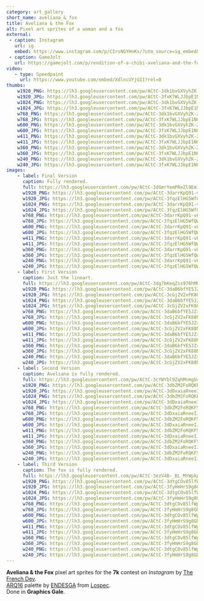```yaml
---
category: art_gallery
short_name: aveliana_&_fox
title: Aveliana & the Fox
alt: Pixel art sprites of a woman and a fox
external:
 - caption: Instagram
   url: ig
   embed: https://www.instagram.com/p/CIrsNGYHnKs/?utm_source=ig_embed&amp;utm_campaign=loading
 - caption: GameJolt
   url: https://gamejolt.com/p/rendition-of-a-chibi-aveliana-and-the-fox-by-atthefrenchdev-in-th-eae45q9u
video:
   - type: Speedpaint
     url: https://www.youtube.com/embed/XdlncUYjGII?rel=0
thumbs:
    w1920_PNG: https://lh3.googleusercontent.com/pw/ACtC-3dk1bvGXVyhZK-ZsEisuA9BZWnvs2p9Kwp-vHLer0Zk8X1J9YpjuZBs1QwtTdti2NO7pRSOPMS2SJ4eJCPiFWS4QPI57E4Fy9EvUsIojvWdPvWY18RP58cXS2gOVkMSHJoL25gkHMgMhZY4UsH-HJDf=w355
    w1920_JPG: https://lh3.googleusercontent.com/pw/ACtC-3fxK7WLJJbpE1N0LqOZhk5FqoIO0-6DsSxx76vtOUct5f6i2htPK3ZaSkCJ0DEp2h9WriFguvlNyHVkWv3ynz7lh3Rx2m-nziOhRhf3I8eqW-vHimNd58DH1VcudiRNKyIiniIckNxRk0hx0Z8nw0nt=w355
    w1024_PNG: https://lh3.googleusercontent.com/pw/ACtC-3dk1bvGXVyhZK-ZsEisuA9BZWnvs2p9Kwp-vHLer0Zk8X1J9YpjuZBs1QwtTdti2NO7pRSOPMS2SJ4eJCPiFWS4QPI57E4Fy9EvUsIojvWdPvWY18RP58cXS2gOVkMSHJoL25gkHMgMhZY4UsH-HJDf=w284
    w1024_JPG: https://lh3.googleusercontent.com/pw/ACtC-3fxK7WLJJbpE1N0LqOZhk5FqoIO0-6DsSxx76vtOUct5f6i2htPK3ZaSkCJ0DEp2h9WriFguvlNyHVkWv3ynz7lh3Rx2m-nziOhRhf3I8eqW-vHimNd58DH1VcudiRNKyIiniIckNxRk0hx0Z8nw0nt=w284
    w768_PNG: https://lh3.googleusercontent.com/pw/ACtC-3dk1bvGXVyhZK-ZsEisuA9BZWnvs2p9Kwp-vHLer0Zk8X1J9YpjuZBs1QwtTdti2NO7pRSOPMS2SJ4eJCPiFWS4QPI57E4Fy9EvUsIojvWdPvWY18RP58cXS2gOVkMSHJoL25gkHMgMhZY4UsH-HJDf=w213
    w768_JPG: https://lh3.googleusercontent.com/pw/ACtC-3fxK7WLJJbpE1N0LqOZhk5FqoIO0-6DsSxx76vtOUct5f6i2htPK3ZaSkCJ0DEp2h9WriFguvlNyHVkWv3ynz7lh3Rx2m-nziOhRhf3I8eqW-vHimNd58DH1VcudiRNKyIiniIckNxRk0hx0Z8nw0nt=w213
    w600_PNG: https://lh3.googleusercontent.com/pw/ACtC-3dk1bvGXVyhZK-ZsEisuA9BZWnvs2p9Kwp-vHLer0Zk8X1J9YpjuZBs1QwtTdti2NO7pRSOPMS2SJ4eJCPiFWS4QPI57E4Fy9EvUsIojvWdPvWY18RP58cXS2gOVkMSHJoL25gkHMgMhZY4UsH-HJDf=w166
    w600_JPG: https://lh3.googleusercontent.com/pw/ACtC-3fxK7WLJJbpE1N0LqOZhk5FqoIO0-6DsSxx76vtOUct5f6i2htPK3ZaSkCJ0DEp2h9WriFguvlNyHVkWv3ynz7lh3Rx2m-nziOhRhf3I8eqW-vHimNd58DH1VcudiRNKyIiniIckNxRk0hx0Z8nw0nt=w166
    w411_PNG: https://lh3.googleusercontent.com/pw/ACtC-3dk1bvGXVyhZK-ZsEisuA9BZWnvs2p9Kwp-vHLer0Zk8X1J9YpjuZBs1QwtTdti2NO7pRSOPMS2SJ4eJCPiFWS4QPI57E4Fy9EvUsIojvWdPvWY18RP58cXS2gOVkMSHJoL25gkHMgMhZY4UsH-HJDf=w114
    w411_JPG: https://lh3.googleusercontent.com/pw/ACtC-3fxK7WLJJbpE1N0LqOZhk5FqoIO0-6DsSxx76vtOUct5f6i2htPK3ZaSkCJ0DEp2h9WriFguvlNyHVkWv3ynz7lh3Rx2m-nziOhRhf3I8eqW-vHimNd58DH1VcudiRNKyIiniIckNxRk0hx0Z8nw0nt=w114
    w360_PNG: https://lh3.googleusercontent.com/pw/ACtC-3dk1bvGXVyhZK-ZsEisuA9BZWnvs2p9Kwp-vHLer0Zk8X1J9YpjuZBs1QwtTdti2NO7pRSOPMS2SJ4eJCPiFWS4QPI57E4Fy9EvUsIojvWdPvWY18RP58cXS2gOVkMSHJoL25gkHMgMhZY4UsH-HJDf=w100
    w360_JPG: https://lh3.googleusercontent.com/pw/ACtC-3fxK7WLJJbpE1N0LqOZhk5FqoIO0-6DsSxx76vtOUct5f6i2htPK3ZaSkCJ0DEp2h9WriFguvlNyHVkWv3ynz7lh3Rx2m-nziOhRhf3I8eqW-vHimNd58DH1VcudiRNKyIiniIckNxRk0hx0Z8nw0nt=w100
    w240_PNG: https://lh3.googleusercontent.com/pw/ACtC-3dk1bvGXVyhZK-ZsEisuA9BZWnvs2p9Kwp-vHLer0Zk8X1J9YpjuZBs1QwtTdti2NO7pRSOPMS2SJ4eJCPiFWS4QPI57E4Fy9EvUsIojvWdPvWY18RP58cXS2gOVkMSHJoL25gkHMgMhZY4UsH-HJDf=w66
    w240_JPG: https://lh3.googleusercontent.com/pw/ACtC-3fxK7WLJJbpE1N0LqOZhk5FqoIO0-6DsSxx76vtOUct5f6i2htPK3ZaSkCJ0DEp2h9WriFguvlNyHVkWv3ynz7lh3Rx2m-nziOhRhf3I8eqW-vHimNd58DH1VcudiRNKyIiniIckNxRk0hx0Z8nw0nt=w66
images:
    - label: Final Version
      caption: Fully rendered.
      full: https://lh3.googleusercontent.com/pw/ACtC-3dGmrYemPReZl9Em1nwTb_W_PNkGMpM4XWy_7Iq8V06P1LNTqEsa_B5uR_rU7Fjy3iGQEw0V1PP70MiIzpS9m52q0prQDEni_UGyUHKklkNLvZMGhsmiZzmmPGSZYA-AGUxc6pft5zQlQCPmum5v3V9=w1080
      w1920_PNG: https://lh3.googleusercontent.com/pw/ACtC-3darrKpQ91-vLi0Tu15fdorQAwy2QqPJX0yEj14eBk7wzdxtaMUqGLN4d9Z5KqNCwsMcAr2pNtcZRzz52TKo1RxAJr4c4aTVoaRZ-YmPCs5HZTN0DzmfwH6oj7kkQkdYz0b5w3ipgZglHEwnIilJrh8=w850
      w1920_JPG: https://lh3.googleusercontent.com/pw/ACtC-3fqzElHG5WfQWQXRUYEtgIsYjsdxNov_L8jR5US3SIkJKCbbIO3ZCuiZUKUJngoTNg9pA7AnQcp6u25sfaimJDkIU2rMCQ-Rfh7IlaU9IllX6bFsvm2UOKNW_j9nMAtQVdd5mZJAWRkMHST9lLPrCxx=w850
      w1024_PNG: https://lh3.googleusercontent.com/pw/ACtC-3darrKpQ91-vLi0Tu15fdorQAwy2QqPJX0yEj14eBk7wzdxtaMUqGLN4d9Z5KqNCwsMcAr2pNtcZRzz52TKo1RxAJr4c4aTVoaRZ-YmPCs5HZTN0DzmfwH6oj7kkQkdYz0b5w3ipgZglHEwnIilJrh8=w711
      w1024_JPG: https://lh3.googleusercontent.com/pw/ACtC-3fqzElHG5WfQWQXRUYEtgIsYjsdxNov_L8jR5US3SIkJKCbbIO3ZCuiZUKUJngoTNg9pA7AnQcp6u25sfaimJDkIU2rMCQ-Rfh7IlaU9IllX6bFsvm2UOKNW_j9nMAtQVdd5mZJAWRkMHST9lLPrCxx=w711
      w768_PNG: https://lh3.googleusercontent.com/pw/ACtC-3darrKpQ91-vLi0Tu15fdorQAwy2QqPJX0yEj14eBk7wzdxtaMUqGLN4d9Z5KqNCwsMcAr2pNtcZRzz52TKo1RxAJr4c4aTVoaRZ-YmPCs5HZTN0DzmfwH6oj7kkQkdYz0b5w3ipgZglHEwnIilJrh8=w533
      w768_JPG: https://lh3.googleusercontent.com/pw/ACtC-3fqzElHG5WfQWQXRUYEtgIsYjsdxNov_L8jR5US3SIkJKCbbIO3ZCuiZUKUJngoTNg9pA7AnQcp6u25sfaimJDkIU2rMCQ-Rfh7IlaU9IllX6bFsvm2UOKNW_j9nMAtQVdd5mZJAWRkMHST9lLPrCxx=w533
      w600_PNG: https://lh3.googleusercontent.com/pw/ACtC-3darrKpQ91-vLi0Tu15fdorQAwy2QqPJX0yEj14eBk7wzdxtaMUqGLN4d9Z5KqNCwsMcAr2pNtcZRzz52TKo1RxAJr4c4aTVoaRZ-YmPCs5HZTN0DzmfwH6oj7kkQkdYz0b5w3ipgZglHEwnIilJrh8=w416
      w600_JPG: https://lh3.googleusercontent.com/pw/ACtC-3fqzElHG5WfQWQXRUYEtgIsYjsdxNov_L8jR5US3SIkJKCbbIO3ZCuiZUKUJngoTNg9pA7AnQcp6u25sfaimJDkIU2rMCQ-Rfh7IlaU9IllX6bFsvm2UOKNW_j9nMAtQVdd5mZJAWRkMHST9lLPrCxx=w416
      w411_PNG: https://lh3.googleusercontent.com/pw/ACtC-3darrKpQ91-vLi0Tu15fdorQAwy2QqPJX0yEj14eBk7wzdxtaMUqGLN4d9Z5KqNCwsMcAr2pNtcZRzz52TKo1RxAJr4c4aTVoaRZ-YmPCs5HZTN0DzmfwH6oj7kkQkdYz0b5w3ipgZglHEwnIilJrh8=w285
      w411_JPG: https://lh3.googleusercontent.com/pw/ACtC-3fqzElHG5WfQWQXRUYEtgIsYjsdxNov_L8jR5US3SIkJKCbbIO3ZCuiZUKUJngoTNg9pA7AnQcp6u25sfaimJDkIU2rMCQ-Rfh7IlaU9IllX6bFsvm2UOKNW_j9nMAtQVdd5mZJAWRkMHST9lLPrCxx=w285
      w360_PNG: https://lh3.googleusercontent.com/pw/ACtC-3darrKpQ91-vLi0Tu15fdorQAwy2QqPJX0yEj14eBk7wzdxtaMUqGLN4d9Z5KqNCwsMcAr2pNtcZRzz52TKo1RxAJr4c4aTVoaRZ-YmPCs5HZTN0DzmfwH6oj7kkQkdYz0b5w3ipgZglHEwnIilJrh8=w250
      w360_JPG: https://lh3.googleusercontent.com/pw/ACtC-3fqzElHG5WfQWQXRUYEtgIsYjsdxNov_L8jR5US3SIkJKCbbIO3ZCuiZUKUJngoTNg9pA7AnQcp6u25sfaimJDkIU2rMCQ-Rfh7IlaU9IllX6bFsvm2UOKNW_j9nMAtQVdd5mZJAWRkMHST9lLPrCxx=w250
      w240_PNG: https://lh3.googleusercontent.com/pw/ACtC-3darrKpQ91-vLi0Tu15fdorQAwy2QqPJX0yEj14eBk7wzdxtaMUqGLN4d9Z5KqNCwsMcAr2pNtcZRzz52TKo1RxAJr4c4aTVoaRZ-YmPCs5HZTN0DzmfwH6oj7kkQkdYz0b5w3ipgZglHEwnIilJrh8=w166
      w240_JPG: https://lh3.googleusercontent.com/pw/ACtC-3fqzElHG5WfQWQXRUYEtgIsYjsdxNov_L8jR5US3SIkJKCbbIO3ZCuiZUKUJngoTNg9pA7AnQcp6u25sfaimJDkIU2rMCQ-Rfh7IlaU9IllX6bFsvm2UOKNW_j9nMAtQVdd5mZJAWRkMHST9lLPrCxx=w166
    - label: First Version
      caption: Just the lineart.
      full: https://lh3.googleusercontent.com/pw/ACtC-3dg7bKeqZss976hMNhydDNo8-54u_3z9NoCUknlgNB_sZQFcAwuLD2rmYrlTPNIG1TTrKg6NELWkqFWKhVUHp0tT35GmTa15qudLQ9i-zYIR11Mx1TsL957kgHts5VHzKJ6NM43483qFtqU-DU1r8Vn=w1080
      w1920_PNG: https://lh3.googleusercontent.com/pw/ACtC-3daB6bfYE5JZrG-YavL2grd55AKf09d46BDzGND6GaRhgJ5OHVIwdc7d31qXbvNy_GC_OjF8erco4BGujLmBNEbEG2GtVsGCNBXfq-z2CHb_kaKQLst3cq1dlHFcMr61I7tV2jr7J6Dt4dALbkv_9od=w850
      w1920_JPG: https://lh3.googleusercontent.com/pw/ACtC-3cGjZV2xFK88NNXzGXe8S-Yk6bm_PYdSM0sd3sgszIfK4UoTUCB9GFZmxCJWEY98xVx2iALRahL0jEU5ztRrb1OhfmVjfGL-zwnGlgUyrMPu35YBCUA3uY33R43PWFSrBT4BjZJ2clFnINj4CAusm2a=w850
      w1024_PNG: https://lh3.googleusercontent.com/pw/ACtC-3daB6bfYE5JZrG-YavL2grd55AKf09d46BDzGND6GaRhgJ5OHVIwdc7d31qXbvNy_GC_OjF8erco4BGujLmBNEbEG2GtVsGCNBXfq-z2CHb_kaKQLst3cq1dlHFcMr61I7tV2jr7J6Dt4dALbkv_9od=w711
      w1024_JPG: https://lh3.googleusercontent.com/pw/ACtC-3cGjZV2xFK88NNXzGXe8S-Yk6bm_PYdSM0sd3sgszIfK4UoTUCB9GFZmxCJWEY98xVx2iALRahL0jEU5ztRrb1OhfmVjfGL-zwnGlgUyrMPu35YBCUA3uY33R43PWFSrBT4BjZJ2clFnINj4CAusm2a=w711
      w768_PNG: https://lh3.googleusercontent.com/pw/ACtC-3daB6bfYE5JZrG-YavL2grd55AKf09d46BDzGND6GaRhgJ5OHVIwdc7d31qXbvNy_GC_OjF8erco4BGujLmBNEbEG2GtVsGCNBXfq-z2CHb_kaKQLst3cq1dlHFcMr61I7tV2jr7J6Dt4dALbkv_9od=w533
      w768_JPG: https://lh3.googleusercontent.com/pw/ACtC-3cGjZV2xFK88NNXzGXe8S-Yk6bm_PYdSM0sd3sgszIfK4UoTUCB9GFZmxCJWEY98xVx2iALRahL0jEU5ztRrb1OhfmVjfGL-zwnGlgUyrMPu35YBCUA3uY33R43PWFSrBT4BjZJ2clFnINj4CAusm2a=w533
      w600_PNG: https://lh3.googleusercontent.com/pw/ACtC-3daB6bfYE5JZrG-YavL2grd55AKf09d46BDzGND6GaRhgJ5OHVIwdc7d31qXbvNy_GC_OjF8erco4BGujLmBNEbEG2GtVsGCNBXfq-z2CHb_kaKQLst3cq1dlHFcMr61I7tV2jr7J6Dt4dALbkv_9od=w416
      w600_JPG: https://lh3.googleusercontent.com/pw/ACtC-3cGjZV2xFK88NNXzGXe8S-Yk6bm_PYdSM0sd3sgszIfK4UoTUCB9GFZmxCJWEY98xVx2iALRahL0jEU5ztRrb1OhfmVjfGL-zwnGlgUyrMPu35YBCUA3uY33R43PWFSrBT4BjZJ2clFnINj4CAusm2a=w416
      w411_PNG: https://lh3.googleusercontent.com/pw/ACtC-3daB6bfYE5JZrG-YavL2grd55AKf09d46BDzGND6GaRhgJ5OHVIwdc7d31qXbvNy_GC_OjF8erco4BGujLmBNEbEG2GtVsGCNBXfq-z2CHb_kaKQLst3cq1dlHFcMr61I7tV2jr7J6Dt4dALbkv_9od=w285
      w411_JPG: https://lh3.googleusercontent.com/pw/ACtC-3cGjZV2xFK88NNXzGXe8S-Yk6bm_PYdSM0sd3sgszIfK4UoTUCB9GFZmxCJWEY98xVx2iALRahL0jEU5ztRrb1OhfmVjfGL-zwnGlgUyrMPu35YBCUA3uY33R43PWFSrBT4BjZJ2clFnINj4CAusm2a=w285
      w360_PNG: https://lh3.googleusercontent.com/pw/ACtC-3daB6bfYE5JZrG-YavL2grd55AKf09d46BDzGND6GaRhgJ5OHVIwdc7d31qXbvNy_GC_OjF8erco4BGujLmBNEbEG2GtVsGCNBXfq-z2CHb_kaKQLst3cq1dlHFcMr61I7tV2jr7J6Dt4dALbkv_9od=w250
      w360_JPG: https://lh3.googleusercontent.com/pw/ACtC-3cGjZV2xFK88NNXzGXe8S-Yk6bm_PYdSM0sd3sgszIfK4UoTUCB9GFZmxCJWEY98xVx2iALRahL0jEU5ztRrb1OhfmVjfGL-zwnGlgUyrMPu35YBCUA3uY33R43PWFSrBT4BjZJ2clFnINj4CAusm2a=w250
      w240_PNG: https://lh3.googleusercontent.com/pw/ACtC-3daB6bfYE5JZrG-YavL2grd55AKf09d46BDzGND6GaRhgJ5OHVIwdc7d31qXbvNy_GC_OjF8erco4BGujLmBNEbEG2GtVsGCNBXfq-z2CHb_kaKQLst3cq1dlHFcMr61I7tV2jr7J6Dt4dALbkv_9od=w166
      w240_JPG: https://lh3.googleusercontent.com/pw/ACtC-3cGjZV2xFK88NNXzGXe8S-Yk6bm_PYdSM0sd3sgszIfK4UoTUCB9GFZmxCJWEY98xVx2iALRahL0jEU5ztRrb1OhfmVjfGL-zwnGlgUyrMPu35YBCUA3uY33R43PWFSrBT4BjZJ2clFnINj4CAusm2a=w166
    - label: Second Version
      caption: Aveliana is fully rendered.
      full: https://lh3.googleusercontent.com/pw/ACtC-3cYWYbl9ZqhMnmgUcdlVVH98y56ZGryW3I1J5yKw-GsSB7Qe_W9zjytP3hwm6mBUI6v7bgrIft_BwiwdJuu8G6sFGJy13f-MIp5syPLrD7NboEajjSuUV3QN9nt9zGPndIWF4OQ6Tz_VNzEplqh1bQX=w1080
      w1920_PNG: https://lh3.googleusercontent.com/pw/ACtC-3dbZM2FoRQKF5nfcPI9S3gNDUxAi4wm5Thcn3sjjbRT3l2WvEYTzppDMWOb7BDb-ymu9AH3SurD25B4wOhQZu0je1NHmv4H2bsu4usqR4lqOsZ3VLIMnvmmHDkpK77jWN2tlVB17I9Md04nIexk3k2A=w850
      w1920_JPG: https://lh3.googleusercontent.com/pw/ACtC-3dDxaiaRneeIJXM8HZT_TDmC24PESsVDjKQQnnBi-FD4LkqkKv4Lzq3SNlsoey2DL-th05mmchAjt1nWx_y-1Qb10l66dqU68YWzSlJPmP7tithrTxc3zftTOuGIsQM5VEiP7CGDUeCtk7HlUdEmrwW=w850
      w1024_PNG: https://lh3.googleusercontent.com/pw/ACtC-3dbZM2FoRQKF5nfcPI9S3gNDUxAi4wm5Thcn3sjjbRT3l2WvEYTzppDMWOb7BDb-ymu9AH3SurD25B4wOhQZu0je1NHmv4H2bsu4usqR4lqOsZ3VLIMnvmmHDkpK77jWN2tlVB17I9Md04nIexk3k2A=w711
      w1024_JPG: https://lh3.googleusercontent.com/pw/ACtC-3dDxaiaRneeIJXM8HZT_TDmC24PESsVDjKQQnnBi-FD4LkqkKv4Lzq3SNlsoey2DL-th05mmchAjt1nWx_y-1Qb10l66dqU68YWzSlJPmP7tithrTxc3zftTOuGIsQM5VEiP7CGDUeCtk7HlUdEmrwW=w711
      w768_PNG: https://lh3.googleusercontent.com/pw/ACtC-3dbZM2FoRQKF5nfcPI9S3gNDUxAi4wm5Thcn3sjjbRT3l2WvEYTzppDMWOb7BDb-ymu9AH3SurD25B4wOhQZu0je1NHmv4H2bsu4usqR4lqOsZ3VLIMnvmmHDkpK77jWN2tlVB17I9Md04nIexk3k2A=w533
      w768_JPG: https://lh3.googleusercontent.com/pw/ACtC-3dDxaiaRneeIJXM8HZT_TDmC24PESsVDjKQQnnBi-FD4LkqkKv4Lzq3SNlsoey2DL-th05mmchAjt1nWx_y-1Qb10l66dqU68YWzSlJPmP7tithrTxc3zftTOuGIsQM5VEiP7CGDUeCtk7HlUdEmrwW=w533
      w600_PNG: https://lh3.googleusercontent.com/pw/ACtC-3dbZM2FoRQKF5nfcPI9S3gNDUxAi4wm5Thcn3sjjbRT3l2WvEYTzppDMWOb7BDb-ymu9AH3SurD25B4wOhQZu0je1NHmv4H2bsu4usqR4lqOsZ3VLIMnvmmHDkpK77jWN2tlVB17I9Md04nIexk3k2A=w416
      w600_JPG: https://lh3.googleusercontent.com/pw/ACtC-3dDxaiaRneeIJXM8HZT_TDmC24PESsVDjKQQnnBi-FD4LkqkKv4Lzq3SNlsoey2DL-th05mmchAjt1nWx_y-1Qb10l66dqU68YWzSlJPmP7tithrTxc3zftTOuGIsQM5VEiP7CGDUeCtk7HlUdEmrwW=w416
      w411_PNG: https://lh3.googleusercontent.com/pw/ACtC-3dbZM2FoRQKF5nfcPI9S3gNDUxAi4wm5Thcn3sjjbRT3l2WvEYTzppDMWOb7BDb-ymu9AH3SurD25B4wOhQZu0je1NHmv4H2bsu4usqR4lqOsZ3VLIMnvmmHDkpK77jWN2tlVB17I9Md04nIexk3k2A=w285
      w411_JPG: https://lh3.googleusercontent.com/pw/ACtC-3dDxaiaRneeIJXM8HZT_TDmC24PESsVDjKQQnnBi-FD4LkqkKv4Lzq3SNlsoey2DL-th05mmchAjt1nWx_y-1Qb10l66dqU68YWzSlJPmP7tithrTxc3zftTOuGIsQM5VEiP7CGDUeCtk7HlUdEmrwW=w285
      w360_PNG: https://lh3.googleusercontent.com/pw/ACtC-3dbZM2FoRQKF5nfcPI9S3gNDUxAi4wm5Thcn3sjjbRT3l2WvEYTzppDMWOb7BDb-ymu9AH3SurD25B4wOhQZu0je1NHmv4H2bsu4usqR4lqOsZ3VLIMnvmmHDkpK77jWN2tlVB17I9Md04nIexk3k2A=w250
      w360_JPG: https://lh3.googleusercontent.com/pw/ACtC-3dDxaiaRneeIJXM8HZT_TDmC24PESsVDjKQQnnBi-FD4LkqkKv4Lzq3SNlsoey2DL-th05mmchAjt1nWx_y-1Qb10l66dqU68YWzSlJPmP7tithrTxc3zftTOuGIsQM5VEiP7CGDUeCtk7HlUdEmrwW=w250
      w240_PNG: https://lh3.googleusercontent.com/pw/ACtC-3dbZM2FoRQKF5nfcPI9S3gNDUxAi4wm5Thcn3sjjbRT3l2WvEYTzppDMWOb7BDb-ymu9AH3SurD25B4wOhQZu0je1NHmv4H2bsu4usqR4lqOsZ3VLIMnvmmHDkpK77jWN2tlVB17I9Md04nIexk3k2A=w166
      w240_JPG: https://lh3.googleusercontent.com/pw/ACtC-3dDxaiaRneeIJXM8HZT_TDmC24PESsVDjKQQnnBi-FD4LkqkKv4Lzq3SNlsoey2DL-th05mmchAjt1nWx_y-1Qb10l66dqU68YWzSlJPmP7tithrTxc3zftTOuGIsQM5VEiP7CGDUeCtk7HlUdEmrwW=w166
    - label: Third Version
      caption: The fox is fully rendered.
      full: https://lh3.googleusercontent.com/pw/ACtC-3ezV4B-_BL_MYWpkpZVOzEstMr0UyGFaRd8mek4JLU1CXaf4uKPDdx7EUAQuv0c24n84u5K4tL3-OMAARC1G3_AhHJiVaiVaPvSHjX1ESLBRhFyX4MzpYLscKL1mz0ewHsHFAPjrxm_qExXXSiA9_cS=w1080
      w1920_PNG: https://lh3.googleusercontent.com/pw/ACtC-3dtgCOv85lfWpy_FzJcrxTHGSNPoY-8wLHmf20bh0YcxgQ-e6A4XvBOFzyujP7Dnfnd15KaCO8x0ZoowGT7hpbCMGFkxHUlIpBOrXqJf6vv3c1JDkstvTknU1NLjSmd5_WYr-GBTf6yDCn3tsM6dYIN=w850
      w1920_JPG: https://lh3.googleusercontent.com/pw/ACtC-3fyHmHrS9g8GDPdRVHXREYqVTocWR6g3ECLMwUZN_g-XzB0xTH_VEegnsmdQTT1V0g8UOvzqkpClIL3wcrGOo1Rp9b-D4s6givnhDHJBPxrE58A2hiikWIWTuFDu8VHU_1DDfBVNVuRJnxeGn-dhgsS=w850
      w1024_PNG: https://lh3.googleusercontent.com/pw/ACtC-3dtgCOv85lfWpy_FzJcrxTHGSNPoY-8wLHmf20bh0YcxgQ-e6A4XvBOFzyujP7Dnfnd15KaCO8x0ZoowGT7hpbCMGFkxHUlIpBOrXqJf6vv3c1JDkstvTknU1NLjSmd5_WYr-GBTf6yDCn3tsM6dYIN=w711
      w1024_JPG: https://lh3.googleusercontent.com/pw/ACtC-3fyHmHrS9g8GDPdRVHXREYqVTocWR6g3ECLMwUZN_g-XzB0xTH_VEegnsmdQTT1V0g8UOvzqkpClIL3wcrGOo1Rp9b-D4s6givnhDHJBPxrE58A2hiikWIWTuFDu8VHU_1DDfBVNVuRJnxeGn-dhgsS=w711
      w768_PNG: https://lh3.googleusercontent.com/pw/ACtC-3dtgCOv85lfWpy_FzJcrxTHGSNPoY-8wLHmf20bh0YcxgQ-e6A4XvBOFzyujP7Dnfnd15KaCO8x0ZoowGT7hpbCMGFkxHUlIpBOrXqJf6vv3c1JDkstvTknU1NLjSmd5_WYr-GBTf6yDCn3tsM6dYIN=w533
      w768_JPG: https://lh3.googleusercontent.com/pw/ACtC-3fyHmHrS9g8GDPdRVHXREYqVTocWR6g3ECLMwUZN_g-XzB0xTH_VEegnsmdQTT1V0g8UOvzqkpClIL3wcrGOo1Rp9b-D4s6givnhDHJBPxrE58A2hiikWIWTuFDu8VHU_1DDfBVNVuRJnxeGn-dhgsS=w533
      w600_PNG: https://lh3.googleusercontent.com/pw/ACtC-3dtgCOv85lfWpy_FzJcrxTHGSNPoY-8wLHmf20bh0YcxgQ-e6A4XvBOFzyujP7Dnfnd15KaCO8x0ZoowGT7hpbCMGFkxHUlIpBOrXqJf6vv3c1JDkstvTknU1NLjSmd5_WYr-GBTf6yDCn3tsM6dYIN=w416
      w600_JPG: https://lh3.googleusercontent.com/pw/ACtC-3fyHmHrS9g8GDPdRVHXREYqVTocWR6g3ECLMwUZN_g-XzB0xTH_VEegnsmdQTT1V0g8UOvzqkpClIL3wcrGOo1Rp9b-D4s6givnhDHJBPxrE58A2hiikWIWTuFDu8VHU_1DDfBVNVuRJnxeGn-dhgsS=w416
      w411_PNG: https://lh3.googleusercontent.com/pw/ACtC-3dtgCOv85lfWpy_FzJcrxTHGSNPoY-8wLHmf20bh0YcxgQ-e6A4XvBOFzyujP7Dnfnd15KaCO8x0ZoowGT7hpbCMGFkxHUlIpBOrXqJf6vv3c1JDkstvTknU1NLjSmd5_WYr-GBTf6yDCn3tsM6dYIN=w285
      w411_JPG: https://lh3.googleusercontent.com/pw/ACtC-3fyHmHrS9g8GDPdRVHXREYqVTocWR6g3ECLMwUZN_g-XzB0xTH_VEegnsmdQTT1V0g8UOvzqkpClIL3wcrGOo1Rp9b-D4s6givnhDHJBPxrE58A2hiikWIWTuFDu8VHU_1DDfBVNVuRJnxeGn-dhgsS=w285
      w360_PNG: https://lh3.googleusercontent.com/pw/ACtC-3dtgCOv85lfWpy_FzJcrxTHGSNPoY-8wLHmf20bh0YcxgQ-e6A4XvBOFzyujP7Dnfnd15KaCO8x0ZoowGT7hpbCMGFkxHUlIpBOrXqJf6vv3c1JDkstvTknU1NLjSmd5_WYr-GBTf6yDCn3tsM6dYIN=w250
      w360_JPG: https://lh3.googleusercontent.com/pw/ACtC-3fyHmHrS9g8GDPdRVHXREYqVTocWR6g3ECLMwUZN_g-XzB0xTH_VEegnsmdQTT1V0g8UOvzqkpClIL3wcrGOo1Rp9b-D4s6givnhDHJBPxrE58A2hiikWIWTuFDu8VHU_1DDfBVNVuRJnxeGn-dhgsS=w250
      w240_PNG: https://lh3.googleusercontent.com/pw/ACtC-3dtgCOv85lfWpy_FzJcrxTHGSNPoY-8wLHmf20bh0YcxgQ-e6A4XvBOFzyujP7Dnfnd15KaCO8x0ZoowGT7hpbCMGFkxHUlIpBOrXqJf6vv3c1JDkstvTknU1NLjSmd5_WYr-GBTf6yDCn3tsM6dYIN=w166
      w240_JPG: https://lh3.googleusercontent.com/pw/ACtC-3fyHmHrS9g8GDPdRVHXREYqVTocWR6g3ECLMwUZN_g-XzB0xTH_VEegnsmdQTT1V0g8UOvzqkpClIL3wcrGOo1Rp9b-D4s6givnhDHJBPxrE58A2hiikWIWTuFDu8VHU_1DDfBVNVuRJnxeGn-dhgsS=w166
---
```


**Aveliana & the Fox** pixel art sprites for the **7k** contest on *Instagram* by [The French Dev](https://www.instagram.com/thefrenchdev/).  
[ARQ16](https://lospec.com/palette-list/arq16) palette by [ENDESGA](https://lospec.com/endesga) from [Lospec](https://lospec.com/).  
Done in **Graphics Gale**.
